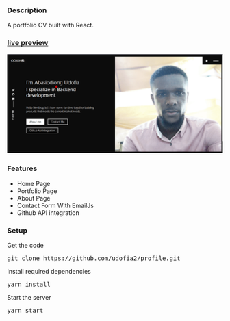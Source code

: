 ### Description

A portfolio CV built with React. 

### [live preview](https://udofia2.github.io/profile/)

[![react portfoiio](src/assets/images/decMark.gif)](https://udofia2.github.io/frontend/)

### Features

- Home Page
- Portfolio Page
- About Page
- Contact Form With EmailJs
- Github API integration

### Setup

Get the code

<pre>git clone https://github.com/udofia2/profile.git</pre>
 
Install required dependencies

<pre>yarn install</pre>


Start the server

<pre>yarn start</pre>
